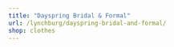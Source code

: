 ```yaml
---
title: "Dayspring Bridal & Formal"
url: /lynchburg/dayspring-bridal-and-formal/
shop: clothes
---
```

